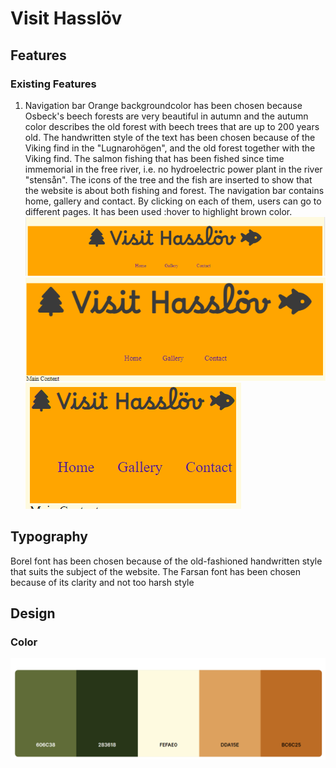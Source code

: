 # Visit Hasslöv
## Features
### Existing Features
1. Navigation bar
Orange backgroundcolor has been chosen because Osbeck's beech forests are very beautiful in autumn and the autumn color describes the old forest with beech trees that are up to 200 years old. The handwritten style of the text has been chosen because of the Viking find in the "Lugnarohögen", and the old forest together with the Viking find. The salmon fishing that has been fished since time immemorial in the free river, i.e. no hydroelectric power plant in the river "stensån". The icons of the tree and the fish are inserted to show that the website is about both fishing and forest. The navigation bar contains home, gallery and contact. By clicking on each of them, users can go to different pages. It has been used :hover to highlight brown color.
![nav desktop](docs/nav%20desktop.png)
![nav ipad](docs/nav%20ipad.png)
![nav fold](docs/nav%20fold.png)
## Typography

Borel font has been chosen because of the old-fashioned handwritten style that suits the subject of the website.
The Farsan font has been chosen because of its clarity and not too harsh style

## Design

### Color

![Alt color](docs/color.png)
